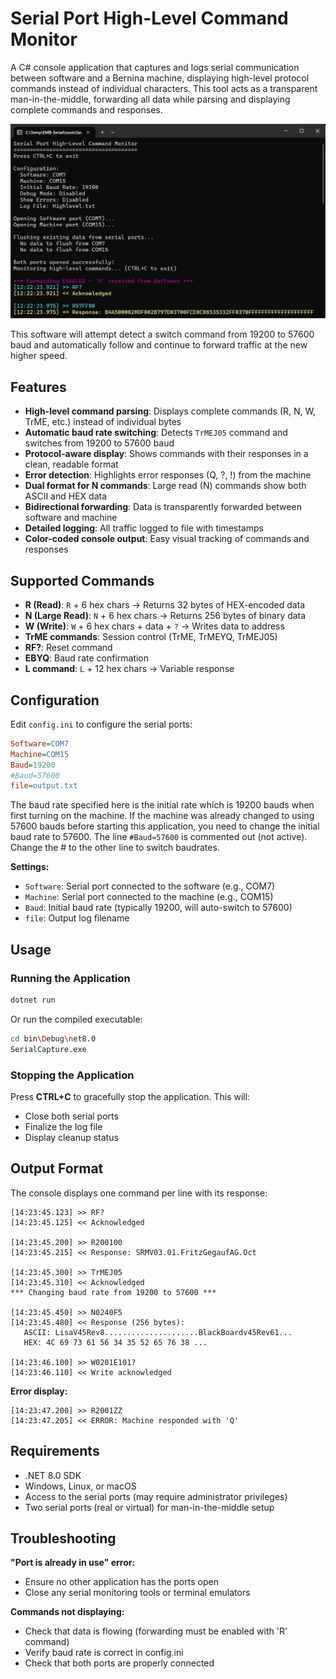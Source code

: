 # Serial Port High-Level Command Monitor

A C# console application that captures and logs serial communication between software and a Bernina machine, displaying high-level protocol commands instead of individual characters. This tool acts as a transparent man-in-the-middle, forwarding all data while parsing and displaying complete commands and responses.

![image](https://github.com/Ylianst/EMB-Serial/blob/main/docs/images/SerialCapture-HighLevel02.png)

This software will attempt detect a switch command from 19200 to 57600 baud and automatically follow and continue to forward traffic at the new higher speed.

## Features

- **High-level command parsing**: Displays complete commands (R, N, W, TrME, etc.) instead of individual bytes
- **Automatic baud rate switching**: Detects `TrMEJ05` command and switches from 19200 to 57600 baud
- **Protocol-aware display**: Shows commands with their responses in a clean, readable format
- **Error detection**: Highlights error responses (Q, ?, !) from the machine
- **Dual format for N commands**: Large read (N) commands show both ASCII and HEX data
- **Bidirectional forwarding**: Data is transparently forwarded between software and machine
- **Detailed logging**: All traffic logged to file with timestamps
- **Color-coded console output**: Easy visual tracking of commands and responses

## Supported Commands

- **R (Read)**: `R` + 6 hex chars → Returns 32 bytes of HEX-encoded data
- **N (Large Read)**: `N` + 6 hex chars → Returns 256 bytes of binary data
- **W (Write)**: `W` + 6 hex chars + data + `?` → Writes data to address
- **TrME commands**: Session control (TrME, TrMEYQ, TrMEJ05)
- **RF?**: Reset command
- **EBYQ**: Baud rate confirmation
- **L command**: `L` + 12 hex chars → Variable response

## Configuration

Edit `config.ini` to configure the serial ports:

```ini
Software=COM7
Machine=COM15
Baud=19200
#Baud=57600
file=output.txt
```

The baud rate specified here is the initial rate which is 19200 bauds when first turning on the machine. If the machine was already changed to using 57600 bauds before starting this application, you need to change the initial baud rate to 57600. The line `#Baud=57600` is commented out (not active). Change the # to the other line to switch baudrates.

**Settings:**
- `Software`: Serial port connected to the software (e.g., COM7)
- `Machine`: Serial port connected to the machine (e.g., COM15)
- `Baud`: Initial baud rate (typically 19200, will auto-switch to 57600)
- `file`: Output log filename

## Usage

### Running the Application

```bash
dotnet run
```

Or run the compiled executable:

```bash
cd bin\Debug\net8.0
SerialCapture.exe
```

### Stopping the Application

Press **CTRL+C** to gracefully stop the application. This will:
- Close both serial ports
- Finalize the log file
- Display cleanup status

## Output Format

The console displays one command per line with its response:

```
[14:23:45.123] >> RF?
[14:23:45.125] << Acknowledged

[14:23:45.200] >> R200100
[14:23:45.215] << Response: SRMV03.01.FritzGegaufAG.Oct

[14:23:45.300] >> TrMEJ05
[14:23:45.310] << Acknowledged
*** Changing baud rate from 19200 to 57600 ***

[14:23:45.450] >> N0240F5
[14:23:45.480] << Response (256 bytes):
   ASCII: LisaV45Rev8.....................BlackBoardv45Rev61...
   HEX: 4C 69 73 61 56 34 35 52 65 76 38 ...

[14:23:46.100] >> W0201E101?
[14:23:46.110] << Write acknowledged
```

**Error display:**
```
[14:23:47.200] >> R2001ZZ
[14:23:47.205] << ERROR: Machine responded with 'Q'
```

## Requirements

- .NET 8.0 SDK
- Windows, Linux, or macOS
- Access to the serial ports (may require administrator privileges)
- Two serial ports (real or virtual) for man-in-the-middle setup

## Troubleshooting

**"Port is already in use" error:**
- Ensure no other application has the ports open
- Close any serial monitoring tools or terminal emulators

**Commands not displaying:**
- Check that data is flowing (forwarding must be enabled with 'R' command)
- Verify baud rate is correct in config.ini
- Check that both ports are properly connected
